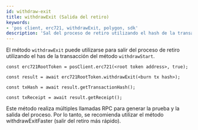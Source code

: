 ```yaml
---
id: withdraw-exit
title: withdrawExit (Salida del retiro)
keywords:
- 'pos client, erc721, withdrawExit, polygon, sdk'
description: 'Sal del proceso de retiro utilizando el hash de la transacción de withdrawStart'
---
```


El método `withdrawExit` puede utilizarse para salir del proceso de retiro utilizando el has de la transacción del método `withdrawStart`.

```
const erc721RootToken = posClient.erc721(<root token address>, true);

const result = await erc721RootToken.withdrawExit(<burn tx hash>);

const txHash = await result.getTransactionHash();

const txReceipt = await result.getReceipt();

```


Este método realiza múltiples llamadas RPC para generar la prueba y la salida del proceso. Por lo tanto, se recomienda utilizar el método withdrawExitFaster (salir del retiro más rápido).
>
